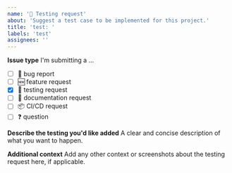 ```yaml
---
name: '🧪 Testing request'
about: 'Suggest a test case to be implemented for this project.'
title: 'test: '
labels: 'test'
assignees: ''
---
```


**Issue type**
I'm submitting a ...

- [ ] 🐛 bug report
- [ ] 🆕 feature request
- [x] 🧪 testing request
- [ ] 📄 documentation request
- [ ] 📦 CI/CD request
- [ ] ❓ question

**Describe the testing you'd like added**
A clear and concise description of what you want to happen.

**Additional context**
Add any other context or screenshots about the testing request here, if applicable.
